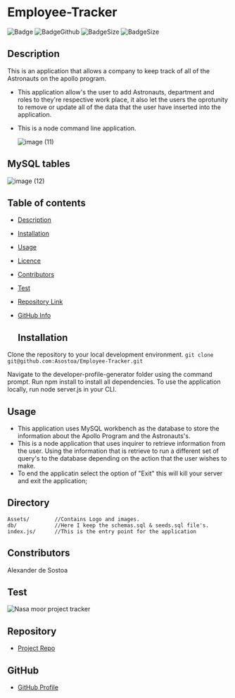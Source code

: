 # Employee-Tracker
![Badge](https://img.shields.io/github/license/asostoa/Employee-Tracker)
![BadgeGithub](https://img.shields.io/github/followers/asostoa?style=social)
![BadgeSize](https://img.shields.io/github/repo-size/asostoa/Employee-Tracker)
![BadgeSize](https://img.shields.io/github/v/release/asostoa/Employee-Tracker)



## Description

This is an application that allows a company to keep track of all of the Astronauts on the apollo program.

- This application allow's the user to add Astronauts, department and roles to they're respective work place, it also let the users the oprotunity to remove or update all of the data that the user have inserted into the application.
- This is a node command line application.

  ![image (11)](https://user-images.githubusercontent.com/65316520/94159428-8aa38600-fe51-11ea-89ce-1e0e4ec6c5c8.png)

## MySQL tables

![image (12)](https://user-images.githubusercontent.com/65316520/94161738-00a8ec80-fe54-11ea-899d-29d4afe0fb33.png)


## Table of contents

- [Description](#Description)
- [Installation](#Installation)
- [Usage](#Usage)
- [Licence](#License)
- [Contributors](#Contributors)
- [Test](#Test)
- [Repository Link](#Repository)
- [GitHub Info](#GitHub)

  ## Installation
Clone the repository to your local development environment.
```git clone git@github.com:Asostoa/Employee-Tracker.git```
 
Navigate to the developer-profile-generator folder using the command prompt.
Run npm install to install all dependencies. To use the application locally, run node server.js in your CLI.

  ## Usage

- This application uses MySQL workbench as the database to store the information about the Apollo Program and the Astronauts's.
- This is a node application that uses inquirer to retrieve information from the user. Using the information that is retrieve to run a different set of query's to the database depending on the action that the user wishes to make.
- To end the applicatin select the option of "Exit" this will kill your server and exit the application;
 ## Directory 
 ```
 Assets/        //Contains Logo and images.
 db/            //Here I keep the schemas.sql & seeds.sql file's.
 index.js/      //This is the entry point for the application

 ```
  ## Constributors

 Alexander de Sostoa

  ## Test

  ![Nasa moor project tracker](https://user-images.githubusercontent.com/65316520/94159657-cb9b9a80-fe51-11ea-87f3-3ef732fb11da.gif)





## Repository
- [Project Repo](https://asostoa.github.io/Employee-Tracker)
## GitHub 
- [GitHub Profile](https://github.com/Asostoa)
